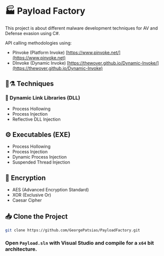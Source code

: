 # 🏭 Payload Factory
This project is about different malware development techniques for AV and Defense evasion using C#.

API calling methodologies using:
* PInvoke (Platform Invoke) [https://www.pinvoke.net/](https://www.pinvoke.net)
* DInvoke (Dynamic Invoke) [https://thewover.github.io/Dynamic-Invoke/](https://thewover.github.io/Dynamic-Invoke)

## 🧬⚗️ Techniques

### 📃 Dynamic Link Libraries (DLL)
* Process Hollowing
* Process Injection
* Reflective DLL Injection

## ⚙️ Executables (EXE)
* Process Hollowing
* Process Injection
* Dynamic Process Injection
* Suspended Thread Injection

## 🔐 Encryption
* AES (Advanced Encryption Standard)
* XOR (Exclusive Or)
* Caesar Cipher

## 📥 Clone the Project
```bash
git clone https://github.com/GeorgePatsias/PayloadFactory.git
```
### Open `Payload.sln` with Visual Studio and compile for a `x64` bit architecture.
